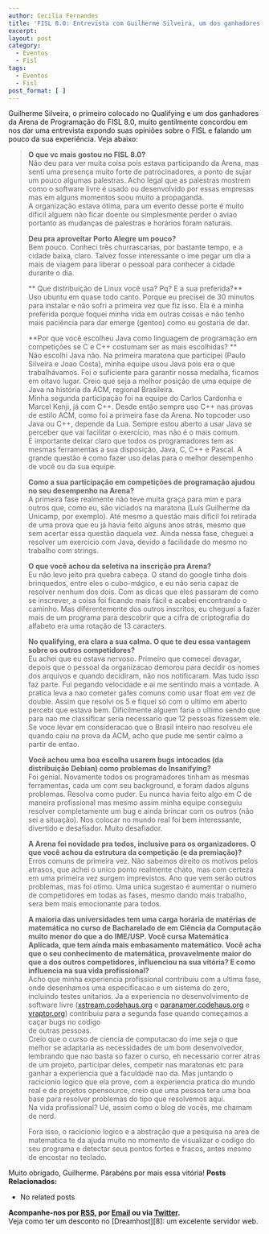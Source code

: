 ```yaml
---
author: Cecilia Fernandes
title: 'FISL 8.0: Entrevista com Guilherme Silveira, um dos ganhadores da Arena'
excerpt:
layout: post
category:
  - Eventos
  - Fisl
tags:
  - Eventos
  - Fisl
post_format: [ ]
---
```

Guilherme Silveira, o primeiro colocado no Qualifying e um dos ganhadores da Arena de Programação do FISL 8.0, muito gentilmente concordou em nos dar uma entrevista expondo suas opiniões sobre o FISL e falando um pouco da sua experiência. Veja abaixo:

> **O que vc mais gostou no FISL 8.0?**  
> Não deu para ver muita coisa pois estava participando da Arena, mas senti uma presença muito forte de patrocinadores, a ponto de sujar um pouco algumas palestras. Acho legal que as palestras mostrem como o software livre é usado ou desenvolvido por essas empresas mas em alguns momentos soou muito a propaganda.  
> A organização estava ótima, para um evento desse porte é muito dificil alguem não ficar doente ou simplesmente perder o aviao portanto as mudanças de palestras e horários foram naturais.
> 
> **Deu pra aproveitar Porto Alegre um pouco?**  
> Bem pouco. Conheci três churrascarias, por bastante tempo, e a cidade baixa, claro. Talvez fosse interessante o ime pegar um dia a mais de viagem para liberar o pessoal para conhecer a cidade durante o dia.
> 
> ** Que distribuição de Linux você usa? Pq? E a sua preferida?**  
> Uso ubuntu em quase todo canto. Porque eu precisei de 30 minutos para instalar e não sofri a primeira vez que fiz isso. Ela é a minha preferida porque foquei minha vida em outras coisas e não tenho mais paciência para dar emerge (gentoo) como eu gostaria de dar.
> 
> **Por que você escolheu Java como linguagem de programação em competições se C e C++ costumam ser as mais escolhidas? **  
> Não escolhi Java não. Na primeira maratona que participei (Paulo Silveira e Joao Costa), minha equipe usou Java pois era o que trabalhávamos. Foi o suficiente para garantir nossa medalha, ficamos em oitavo lugar. Creio que seja a melhor posição de uma equipe de Java na história da ACM, regional Brasileira.  
> Minha segunda participação foi na equipe do Carlos Cardonha e Marcel Kenji, já com C++. Desde então sempre uso C++ nas provas de estilo ACM, como foi a primeira fase da Arena. No topcoder uso Java ou C++, depende da Lua. Sempre estou aberto a usar Java se perceber que vai facilitar o exercício, mas não é o mais comum.  
> É importante deixar claro que todos os programadores tem as mesmas ferramentas a sua disposição, Java, C, C++ e Pascal. A grande questão é como fazer uso delas para o melhor desempenho de você ou da sua equipe.
> 
> **Como a sua participação em competições de programação ajudou no seu desempenho na Arena?**  
> A primeira fase realmente não teve muita graça para mim e para outros que, como eu, são viciados na maratona (Luís Guilherme da Unicamp, por exemplo). Até mesmo a questão mais difícil foi retirada de uma prova que eu já havia feito alguns anos atrás, mesmo que sem acertar essa questão daquela vez. Ainda nessa fase, cheguei a resolver um exercício com Java, devido a facilidade do mesmo no trabalho com strings.
> 
> **O que você achou da seletiva na inscrição pra Arena?**  
> Eu não levo jeito pra quebra cabeça. O stand do google tinha dois brinquedos, entre eles o cubo-mágico, e eu não seria capaz de resolver nenhum dos dois. Com as dicas que eles passaram de como se inscrever, a coisa foi ficando mais fácil e acabei encontrando o caminho. Mas diferentemente dos outros inscritos, eu cheguei a fazer mais de um programa para descobrir que a cifra de criptografia do alfabeto era uma rotação de 13 caracters.
> 
> **No qualifying, era clara a sua calma. O que te deu essa vantagem sobre os outros competidores?**  
> Eu achei que eu estava nervoso. Primeiro que comecei devagar, depois que o pessoal da organizacao demorou para decidir os nomes dos arquivos e quando decidiram, não nos notificaram. Mas tudo isso faz parte. Fui pegando velocidade e ai me sentindo mais a vontade. A pratica leva a nao cometer gafes comuns como usar float em vez de double. Assim que resolvi os 5 e fiquei só com o ultimo em aberto percebi que estava bem. Dificilmente alguem faria o ultimo sendo que para nao me classificar seria necessario que 12 pessoas fizessem ele. Se voce levar em consideracao que o Brasil inteiro nao resolveu ele quando caiu na prova da ACM, acho que pude me sentir calmo a partir de entao.
> 
> **Você achou uma boa escolha usarem bugs intocados (da distribuição Debian) como problemas do Insanifying?**  
> Foi genial. Novamente todos os programadores tinham as mesmas ferramentas, cada um com seu background, e foram dados alguns problemas. Resolva como puder. Eu nunca havia feito algo em C de maneira profissional mas mesmo assim minha equipe conseguiu resolver completamente um bug e ainda brincar com os outros (não sei a situação). Nos colocar no mundo real foi bem interessante, divertido e desafiador. Muito desafiador.
> 
> **A Arena foi novidade pra todos, inclusive para os organizadores. O que você achou da estrutura da competição (e da premiação)?**  
> Erros comuns de primeira vez. Não sabemos direito os motivos pelos atrasos, que achei o unico ponto realmente chato, mas com certeza em uma primeira vez surgem imprevistos. Ano que vem serão outros problemas, mas foi otimo. Uma unica sugestao é aumentar o numero de competidores em todas as fases, mesmo dando mais trabalho, sera bem mais emocionante para todos.
> 
> **A maioria das universidades tem uma carga horária de matérias de matemática no curso de Bacharelado de em Ciência da Computação muito menor do que a do IME/USP. Você cursa Matemática Aplicada, que tem ainda mais embasamento matemático. Você acha que o seu conhecimento de matemática, provavelmente maior do que a dos outros competidores, influenciou na sua vitória? E como influencia na sua vida profissional?**  
> Acho que minha experiencia profissional contribuiu com a ultima fase, onde desenhamos uma especificacao e um sistema do zero, incluindo testes unitarios. Ja a experiencia no desenvolvimento de software livre ([xstream.codehaus.org][1] e [paranamer.codehaus.org][2] e [vraptor.org][3]) contribuiu para a segunda fase quando começamos a caçar bugs no codigo  
> de outras pessoas.  
> Creio que o curso de ciencia de computacao do ime seja o que melhor se adaptaria as necessidades de um bom desenvolvedor, lembrando que nao basta so fazer o curso, eh necessario correr atras de um projeto, participar deles, competir nas maratonas etc para ganhar a experiencia que a faculdade nao da. Mas juntando o racicionio logico que ela prove, com a experiencia pratica do mundo real e de projetos opensource, creio que uma pessoa tera uma boa base para resolver problemas do tipo que resolvemos aqui.  
> Na vida profissional? Ué, assim como o blog de vocês, me chamam de nerd.
> 
> Fora isso, o racicionio logico e a abstração que a pesquisa na area de matematica te da ajuda muito no momento de visualizar o codigo do seu programa e detectar seus pontos fortes e fracos, antes mesmo de encostar no teclado.

Muito obrigado, Guilherme. Parabéns por mais essa vitória! 
**Posts Relacionados:** 
*   No related posts









**Acompanhe-nos por [ RSS][5], por [Email][6] ou via [Twitter][7].**  
Veja como ter um desconto no [Dreamhost][8]: um excelente servidor web.

 [1]: http://xstream.codehaus.org/
 [2]: http://paranamer.codehaus.org/
 [3]: http://vraptor.org/
 [4]: https://twitter.com/share
 [5]: http://feeds.feedburner.com/VidaGeek
 [6]: http://feedburner.google.com/fb/a/mailverify?uri=VidaGeek&loc=pt_BR
 [7]: http://twitter.com/blogvidageek

